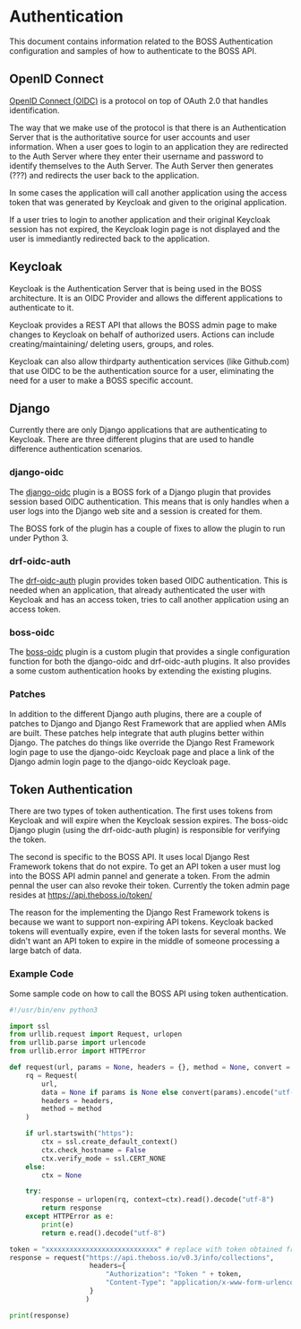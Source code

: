 # Authentication

This document contains information related to the BOSS Authentication configuration
and samples of how to authenticate to the BOSS API.

## OpenID Connect
[OpenID Connect (OIDC)](http://openid.net/connect/) is a protocol on top of OAuth
2.0 that handles identification.

The way that we make use of the protocol is that there is an Authentication Server
that is the authoritative source for user accounts and user information. When a
user goes to login to an application they are redirected to the Auth Server where
they enter their username and password to identify themselves to the Auth Server.
The Auth Server then generates (???) and redirects the user back to the application.

In some cases the application will call another application using the access token
that was generated by Keycloak and given to the original application.

If a user tries to login to another application and their original Keycloak session
has not expired, the Keycloak login page is not displayed and the user is immediantly
redirected back to the application.

## Keycloak
Keycloak is the Authentication Server that is being used in the BOSS architecture.
It is an OIDC Provider and allows the different applications to authenticate to it.

Keycloak provides a REST API that allows the BOSS admin page to make changes to
Keycloak on behalf of authorized users. Actions can include creating/maintaining/
deleting users, groups, and roles.

Keycloak can also allow thirdparty authentication services (like Github.com) that
use OIDC to be the authentication source for a user, eliminating the need for a
user to make a BOSS specific account.

## Django
Currently there are only Django applications that are authenticating to Keycloak.
There are three different plugins that are used to handle difference authentication
scenarios.

### django-oidc
The [django-oidc](https://github.com/jhuapl-boss/django-oidc.git) plugin is a BOSS
fork of a Django plugin that provides session based OIDC authentication. This means
that is only handles when a user logs into the Django web site and a session is
created for them.

The BOSS fork of the plugin has a couple of fixes to allow the plugin to run under
Python 3.

### drf-oidc-auth
The [drf-oidc-auth](https://github.com/ByteInternet/drf-oidc-auth) plugin provides
token based OIDC authentication. This is needed when an application, that already
authenticated the user with Keycloak and has an access token, tries to call another
application using an access token.

### boss-oidc
The [boss-oidc](https://github.com/jhuapl-boss/boss-oidc.git) plugin is a custom
plugin that provides a single configuration function for both the django-oidc and
drf-oidc-auth plugins. It also provides a some custom authentication hooks by
extending the existing plugins.

### Patches
In addition to the different Django auth plugins, there are a couple of patches
to Django and Django Rest Framework that are applied when AMIs are built. These
patches help integrate that auth plugins better within Django. The patches do
things like override the Django Rest Framework login page to use the django-oidc
Keycloak page and place a link of the Django admin login page to the django-oidc
Keycloak page.

## Token Authentication

There are two types of token authentication. The first uses tokens from Keycloak
and will expire when the Keycloak session expires. The boss-oidc Django plugin
(using the drf-oidc-auth plugin) is responsible for verifying the token.

The second is specific to the BOSS API. It uses local Django Rest Framework tokens
that do not expire. To get an API token a user must log into the BOSS API admin
pannel and generate a token. From the admin pennal the user can also revoke their
token. Currently the token admin page resides at https://api.theboss.io/token/

The reason for the implementing the Django Rest Framework tokens is because we
want to support non-expiring API tokens. Keycloak backed tokens will eventually
expire, even if the token lasts for several months. We didn't want an API token
to expire in the middle of someone processing a large batch of data.

### Example Code
Some sample code on how to call the BOSS API using token authentication.

```python
#!/usr/bin/env python3

import ssl
from urllib.request import Request, urlopen
from urllib.parse import urlencode
from urllib.error import HTTPError

def request(url, params = None, headers = {}, method = None, convert = urlencode):
    rq = Request(
        url,
        data = None if params is None else convert(params).encode("utf-8"),
        headers = headers,
        method = method
    )

    if url.startswith("https"):
        ctx = ssl.create_default_context()
        ctx.check_hostname = False
        ctx.verify_mode = ssl.CERT_NONE
    else:
        ctx = None

    try:
        response = urlopen(rq, context=ctx).read().decode("utf-8")
        return response
    except HTTPError as e:
        print(e)
        return e.read().decode("utf-8")

token = "xxxxxxxxxxxxxxxxxxxxxxxxxxxx" # replace with token obtained from https://api.theboss.io/token/
response = request("https://api.theboss.io/v0.3/info/collections",
                    headers={
                        "Authorization": "Token " + token,
                        "Content-Type": "application/x-www-form-urlencoded",
                    }
                   )

print(response)
```
